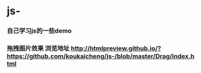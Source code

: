 # js-
###   自己学习js的一些demo
### 拖拽图片效果 浏览地址 http://htmlpreview.github.io/?https://github.com/koukaicheng/js-/blob/master/Drag/index.html
